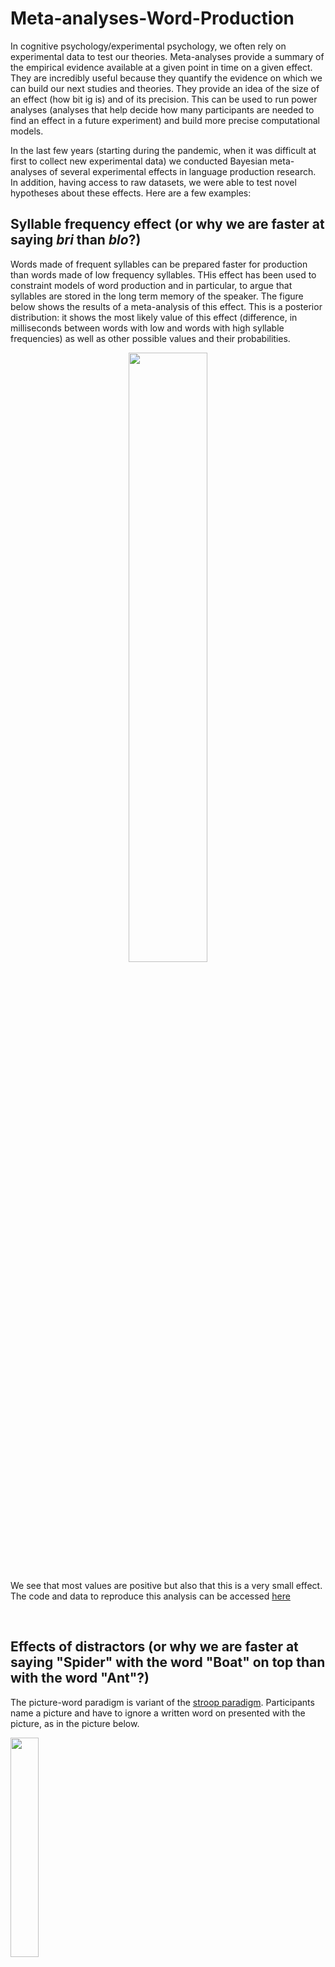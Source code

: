 # Meta-analyses-Word-Production

In cognitive psychology/experimental psychology, we often rely on experimental data to test our theories. Meta-analyses provide a summary of the empirical evidence available at a given point in time on a given effect. They are incredibly useful because they quantify the evidence on which we can build our next studies and theories. They provide an idea of the size of an effect (how bit ig is) and of its precision. This can be used to run power analyses (analyses that help decide how many participants are needed to find an effect in a future experiment) and build more precise computational models.

In the last few years (starting during the pandemic, when it was difficult at first to collect new experimental data) we conducted Bayesian meta-analyses of several experimental effects in language production research. In addition, having access to raw datasets, we were able to test novel hypotheses about these effects. Here are a few examples:



## Syllable frequency effect (or why we are faster at saying _bri_ than _blo_?)
Words made of frequent syllables can be prepared faster for production than words made of low frequency syllables. THis effect has been used to constraint models of word production and in particular, to argue that syllables are stored in the long term memory of the speaker. The figure below shows the results of a meta-analysis of this effect. This is a posterior distribution: it shows the most likely value of this effect (difference, in milliseconds between words with low and words with high syllable frequencies) as well as other possible values and their probabilities.

<p align="center">

<img src="https://user-images.githubusercontent.com/28299451/225906578-e96c4aab-ccb4-40df-971b-f1d040d3beba.png" width=50% height=50%>
 
 
<br>

We see that most values are positive but also that this is a very small effect. The code and data to reproduce this analysis can be accessed [here](https://osf.io/4nmbj/)


<br>
  
## Effects of distractors (or why we are faster at saying "Spider" with the word "Boat" on top than with the word "Ant"?)
The picture-word paradigm is variant of the [stroop paradigm](https://www.psytoolkit.org/experiment-library/stroop.html). Participants name a picture and have to ignore a written word on presented with the picture, as in the picture below. 
 


 
<img src="https://user-images.githubusercontent.com/28299451/225906728-f287904a-4aea-4ac5-993e-669d44c96686.png" width=30% height=30%>
 
 
 
The overall picture seems to be that
- Many of the effects reported early on are real. 
- Evidence on moderators of these effects, which is crucial to disantangle existing theories of these effects, is often lacking. 
  
  

## References, with links to data and code

Bürki, A. van den Hoven, E., Schiller, N.O., & Dimitrov, N. (submitted). Cross-linguistic differences in gender congruency effects: Evidence from meta-analyses. [pre-print](https://arxiv.org/abs/2109.03490)  

Bürki, A., Alario, X., & Vasishth, S. (2022). When words collide: Bayesian meta-analyses of distractor and target properties in the picture-word interference paradigm. _**The Quarterly Journal of Experimental Psychology**_. ([data & scripts](https://osf.io/sjn5b/)) ([pre-print](https://arxiv.org/abs/2008.03972))
  
Fuhrmeister, P., & Bürki, A. (2022). Distributional properties of semantic interference in picture naming: Bayesian meta-analyses.  _**Psychonomic Bulletin & Review**_, 29(2):635-647. doi: 10.3758/s13423-021-02016-6. 
([data & scripts](https://osf.io/v2fx5/)) ([paper](https://link.springer.com/article/10.3758/s13423-021-02016-6))
  
Bürki, A., Elbuy, S., Madec, S., & Vasishth, S. (2020). What did we learn from forty years of research on semantic interference? A Bayesian meta-analysis. _**Journal of Memory and Language.**_ ([paper](https://www.sciencedirect.com/science/article/pii/S0749596X20300395)) ([data & scripts](https://osf.io/k6f4c/)) doi:10.1016/j.jml.2020.104125

 
  



 





